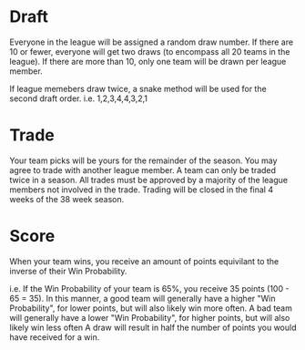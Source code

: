 # Draft
Everyone in the league will be assigned a random draw number. If there are 10 or fewer, everyone will get two draws (to encompass all 20 teams in the league). If there are more than 10, only one team will be drawn per league member.

If league memebers draw twice, a snake method will be used for the second draft order. 
i.e. 1,2,3,4,4,3,2,1

# Trade
Your team picks will be yours for the remainder of the season. You may agree to trade with another league member. A team can only be traded twice in a season. All trades must be approved by a majority of the league members not involved in the trade. Trading will be closed in the final 4 weeks of the 38 week season.

# Score  
When your team wins, you receive an amount of points equivilant to the inverse of their Win Probability. 

i.e. If the Win Probability of your team is 65%, you receive 35 points (100 - 65 = 35). 
In this manner, a good team will generally have a higher "Win Probability", for lower points, but will also likely win more often. 
A bad team will generally have a lower "Win Probability", for higher points, but will also likely win less often
A draw will result in half the number of points you would have received for a win.

